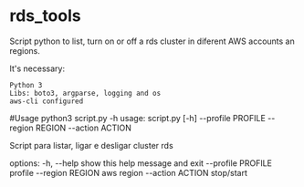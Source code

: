 # rds_tools

Script python to list, turn on or off a rds cluster in diferent AWS accounts an regions.

It's necessary:

    Python 3
    Libs: boto3, argparse, logging and os
    aws-cli configured 


#Usage
python3 script.py -h
usage: script.py [-h] --profile PROFILE --region REGION --action ACTION

Script para listar, ligar e desligar cluster rds

options:
  -h, --help         show this help message and exit
  --profile PROFILE  profile
  --region REGION    aws region
  --action ACTION    stop/start

